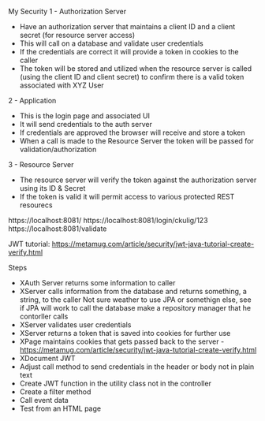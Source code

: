 My Security
1 - Authorization Server
  - Have an authorization server that maintains a client ID and 
       a client secret (for resource server access)
  - This will call on a database and validate user credentials
  - If the credentials are correct it will provide a token in cookies to the caller
  - The token will be stored and utilized when the resource server is called (using the 
       client ID and client secret) to confirm there is a valid token associated with XYZ User

2 - Application
  - This is the login page and associated UI
  - It will send credentials to the auth server 
  - If credentials are approved the browser will receive and store a token
  - When a call is made to the Resource Server the token will be passed for validation/authorization

3 - Resource Server
  - The resource server will verify the token against the authorization server using its ID & Secret
  - If the token is valid it will permit access to various protected REST resourecs

https://localhost:8081/
https://localhost:8081/login/ckulig/123
https://localhost:8081/validate


JWT tutorial:
https://metamug.com/article/security/jwt-java-tutorial-create-verify.html

Steps
- XAuth Server returns some information to caller
- XServer calls information from the database and returns something, a string, to the caller
   Not sure weather to use JPA or somethign else, see if JPA will work to call the database
   make a repository manager that he contorller calls
- XServer validates user credentials 
- XServer returns a token that is saved into cookies for further use
- XPage maintains cookies that gets passed back to the server - 
  https://metamug.com/article/security/jwt-java-tutorial-create-verify.html
- XDocument JWT
- Adjust call method to send credentials in the header or body not in plain text
- Create JWT function in the utility class not in the controller
- Create a filter method
- Call event data
- Test from an HTML page


